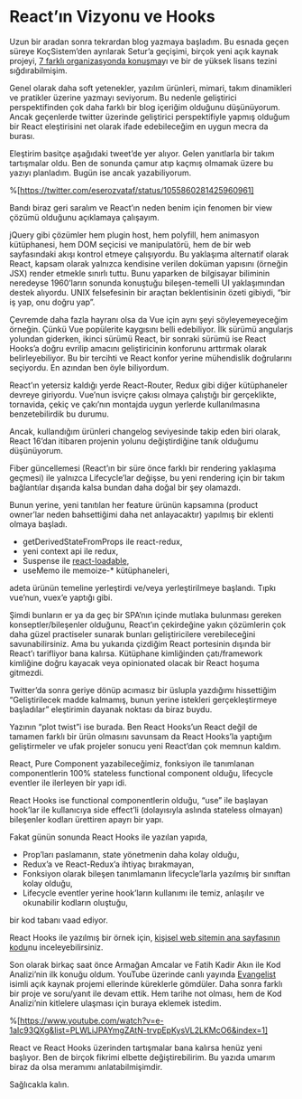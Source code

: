 # React’ın Vizyonu ve Hooks

Uzun bir aradan sonra tekrardan blog yazmaya başladım. Bu esnada geçen süreye KoçSistem’den ayrılarak Setur’a geçişimi, birçok yeni açık kaynak projeyi, [7 farklı organizasyonda konuşma](../../../presentations/tr/README.md)yı ve bir de yüksek lisans tezini sığdırabilmişim.

Genel olarak daha soft yetenekler, yazılım ürünleri, mimari, takım dinamikleri ve pratikler üzerine yazmayı seviyorum. Bu nedenle geliştirici perspektifinden çok daha farklı bir blog içeriğim olduğunu düşünüyorum. Ancak geçenlerde twitter üzerinde geliştirici perspektifiyle yapmış olduğum bir React eleştirisini net olarak ifade edebileceğim en uygun mecra da burası.

Eleştirim basitçe aşağıdaki tweet’de yer alıyor. Gelen yanıtlarla bir takım tartışmalar oldu. Ben de sonunda çamur atıp kaçmış olmamak üzere bu yazıyı planladım. Bugün ise ancak yazabiliyorum.

%[https://twitter.com/eserozvataf/status/1055860281425960961]

Bandı biraz geri saralım ve React’ın neden benim için fenomen bir view çözümü olduğunu açıklamaya çalışayım.

jQuery gibi çözümler hem plugin host, hem polyfill, hem animasyon kütüphanesi, hem DOM seçicisi ve manipulatörü, hem de bir web sayfasındaki akışı kontrol etmeye çalışıyordu. Bu yaklaşıma alternatif olarak React, kapsam olarak yalnızca kendisine verilen doküman yapısını (örneğin JSX) render etmekle sınırlı tuttu. Bunu yaparken de bilgisayar biliminin neredeyse 1960’ların sonunda konuştuğu bileşen-temelli UI yaklaşımından destek alıyordu. UNIX felsefesinin bir araçtan beklentisinin özeti gibiydi, “bir iş yap, onu doğru yap”.

Çevremde daha fazla hayranı olsa da Vue için aynı şeyi söyleyemeyeceğim örneğin. Çünkü Vue popülerite kaygısını belli edebiliyor. İlk sürümü angularjs yolundan giderken, ikinci sürümü React, bir sonraki sürümü ise React Hooks’a doğru evrilip amacını geliştiricinin konforunu arttırmak olarak belirleyebiliyor. Bu bir tercihti ve React konfor yerine mühendislik doğrularını seçiyordu. En azından ben öyle biliyordum.

React’ın yetersiz kaldığı yerde React-Router, Redux gibi diğer kütüphaneler devreye giriyordu. Vue’nun isviçre çakısı olmaya çalıştığı bir gerçeklikte, tornavida, çekiç ve çakı’nın montajda uygun yerlerde kullanılmasına benzetebilirdik bu durumu.

Ancak, kullandığım ürünleri changelog seviyesinde takip eden biri olarak, React 16’dan itibaren projenin yolunu değiştirdiğine tanık olduğumu düşünüyorum.

Fiber güncellemesi (React’ın bir süre önce farklı bir rendering yaklaşıma geçmesi) ile yalnızca Lifecycle’lar değişse, bu yeni rendering için bir takım bağlantılar dışarıda kalsa bundan daha doğal bir şey olamazdı.

Bunun yerine, yeni tanıtılan her feature ürünün kapsamına (product owner’lar neden bahsettiğimi daha net anlayacaktır) yapılmış bir eklenti olmaya başladı.

*   getDerivedStateFromProps ile react-redux,
*   yeni context api ile redux,
*   Suspense ile [react-loadable](https://www.npmjs.com/package/react-loadable),
*   useMemo ile memoize-\* kütüphaneleri,

adeta ürünün temeline yerleştirdi ve/veya yerleştirilmeye başlandı. Tıpkı vue’nun, vuex’e yaptığı gibi.

Şimdi bunların er ya da geç bir SPA’nın içinde mutlaka bulunması gereken konseptler/bileşenler olduğunu, React’ın çekirdeğine yakın çözümlerin çok daha güzel practiseler sunarak bunları geliştiricilere verebileceğini savunabilirsiniz. Ama bu yukarıda çizdiğim React portesinin dışında bir React’ı tarifliyor bana kalırsa. Kütüphane kimliğinden çatı/framework kimliğine doğru kayacak veya opinionated olacak bir React hoşuma gitmezdi.

Twitter’da sonra geriye dönüp acımasız bir üslupla yazdığımı hissettiğim “Geliştirilecek madde kalmamış, bunun yerine istekleri gerçekleştirmeye başladılar” eleştirimin dayanak noktası da biraz buydu.

Yazının “plot twist”i ise burada. Ben React Hooks’un React değil de tamamen farklı bir ürün olmasını savunsam da React Hooks’la yaptığım geliştirmeler ve ufak projeler sonucu yeni React’dan çok memnun kaldım.

React, Pure Component yazabileceğimiz, fonksiyon ile tanımlanan componentlerin 100% stateless functional component olduğu, lifecycle eventler ile ilerleyen bir yapı idi.

React Hooks ise functional componentlerin olduğu, “use” ile başlayan hook’lar ile kullanıcıya side effect’li (dolayısıyla aslında stateless olmayan) bileşenler kodları ürettiren apayrı bir yapı.

Fakat günün sonunda React Hooks ile yazılan yapıda,

*   Prop’ları paslamanın, state yönetmenin daha kolay olduğu,
*   Redux’a ve React-Redux’a ihtiyaç bırakmayan,
*   Fonksiyon olarak bileşen tanımlamanın lifecycle’larla yazılmış bir sınıftan kolay olduğu,
*   Lifecycle eventler yerine hook’ların kullanımı ile temiz, anlaşılır ve okunabilir kodların oluştuğu,

bir kod tabanı vaad ediyor.

React Hooks ile yazılmış bir örnek için, [kişisel web sitemin ana sayfasının kodu](https://github.com/eser/eser.ozvataf.com/blob/archived/old-site/src/app/pages/frontpage/index.tsx)nu inceleyebilirsiniz.

Son olarak birkaç saat önce Armağan Amcalar ve Fatih Kadir Akın ile Kod Analizi’nin ilk konuğu oldum. YouTube üzerinde canlı yayında [Evangelist](https://github.com/eser/evangelist) isimli açık kaynak projemi ellerinde küreklerle gömdüler. Daha sonra farklı bir proje ve soru/yanıt ile devam ettik. Hem tarihe not olması, hem de Kod Analizi’nin kitlelere ulaşması için buraya eklemek istedim.

%[https://www.youtube.com/watch?v=e-1aIc93QXg&list=PLWLiJPAYmgZAtN-trvpEpKysVL2LKMcO6&index=1]

React ve React Hooks üzerinden tartışmalar bana kalırsa henüz yeni başlıyor. Ben de birçok fikrimi elbette değiştirebilirim. Bu yazıda umarım biraz da olsa meramımı anlatabilmişimdir.

Sağlıcakla kalın.
